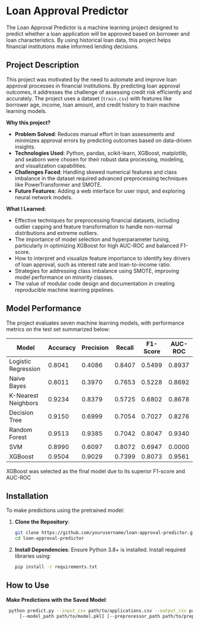 # Loan Approval Predictor

The Loan Approval Predictor is a machine learning project designed to predict whether a loan application will be approved based on borrower and loan characteristics. By using historical loan data, this project helps financial institutions make informed lending decisions.

## Project Description

This project was motivated by the need to automate and improve loan approval processes in financial institutions. By predicting loan approval outcomes, it addresses the challenge of assessing credit risk efficiently and accurately. The project uses a dataset (`train.csv`) with features like borrower age, income, loan amount, and credit history to train machine learning models.

**Why this project?**
- **Problem Solved**: Reduces manual effort in loan assessments and minimizes approval errors by predicting outcomes based on data-driven insights.
- **Technologies Used**: Python, pandas, scikit-learn, XGBoost, matplotlib, and seaborn were chosen for their robust data processing, modeling, and visualization capabilities.
- **Challenges Faced**: Handling skewed numerical features and class imbalance in the dataset required advanced preprocessing techniques like PowerTransformer and SMOTE.
- **Future Features**: Adding a web interface for user input, and exploring neural network models.

**What I Learned**:
- Effective techniques for preprocessing financial datasets, including outlier capping and feature transformation to handle non-normal distributions and extreme outliers.
- The importance of model selection and hyperparameter tuning, particularly in optimizing XGBoost for high AUC-ROC and balanced F1-score.
- How to interpret and visualize feature importance to identify key drivers of loan approval, such as interest rate and loan-to-income ratio.
- Strategies for addressing class imbalance using SMOTE, improving model performance on minority classes.
- The value of modular code design and documentation in creating reproducible machine learning pipelines.

## Model Performance

The project evaluates seven machine learning models, with performance metrics on the test set summarized below:

| Model                | Accuracy | Precision | Recall | F1-Score | AUC-ROC |
|----------------------|----------|-----------|--------|----------|---------|
| Logistic Regression  | 0.8041   | 0.4086    | 0.8407 | 0.5499   | 0.8937  |
| Naive Bayes          | 0.8011   | 0.3970    | 0.7653 | 0.5228   | 0.8692  |
| K-Nearest Neighbors  | 0.9234   | 0.8379    | 0.5725 | 0.6802   | 0.8678  |
| Decision Tree        | 0.9150   | 0.6999    | 0.7054 | 0.7027   | 0.8276  |
| Random Forest        | 0.9513   | 0.9385    | 0.7042 | 0.8047   | 0.9340  |
| SVM                  | 0.8990   | 0.6097    | 0.8072 | 0.6947   | 0.0000  |
| XGBoost              | 0.9504   | 0.9029    | 0.7399 | 0.8073   | 0.9561  |

XGBoost was selected as the final model due to its superior F1-score and AUC-ROC

## Installation

To make predictions using the pretrained model:

1. **Clone the Repository**:
   ```bash
   git clone https://github.com/yourusername/loan-approval-predictor.git
   cd loan-approval-predictor
   ```

2. **Install Dependencies**:
   Ensure Python 3.8+ is installed. Install required libraries using:
   ```bash
   pip install -r requirements.txt
   ```
   
## How to Use
  **Make Predictions with the Saved Model**:
   ```bash
    python predict.py --input_csv path/to/applications.csv --output_csv path/to/predictions.csv \
        [--model_path path/to/model.pkl] [--preprocessor_path path/to/preprocessor.pkl]
   ```
